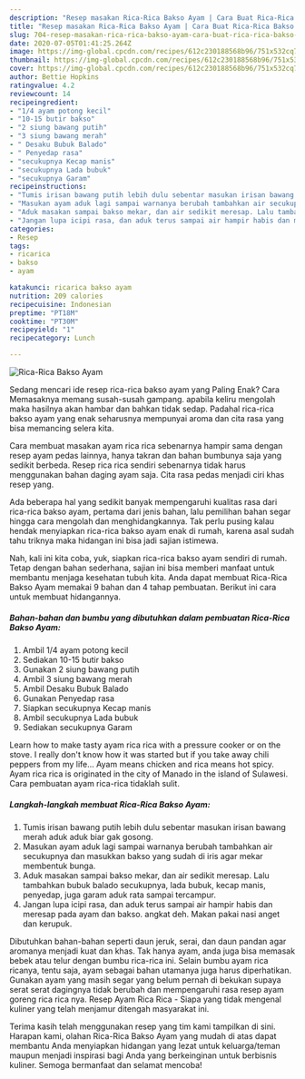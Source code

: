 ```yaml
---
description: "Resep masakan Rica-Rica Bakso Ayam | Cara Buat Rica-Rica Bakso Ayam Yang Enak dan Simpel"
title: "Resep masakan Rica-Rica Bakso Ayam | Cara Buat Rica-Rica Bakso Ayam Yang Enak dan Simpel"
slug: 704-resep-masakan-rica-rica-bakso-ayam-cara-buat-rica-rica-bakso-ayam-yang-enak-dan-simpel
date: 2020-07-05T01:41:25.264Z
image: https://img-global.cpcdn.com/recipes/612c230188568b96/751x532cq70/rica-rica-bakso-ayam-foto-resep-utama.jpg
thumbnail: https://img-global.cpcdn.com/recipes/612c230188568b96/751x532cq70/rica-rica-bakso-ayam-foto-resep-utama.jpg
cover: https://img-global.cpcdn.com/recipes/612c230188568b96/751x532cq70/rica-rica-bakso-ayam-foto-resep-utama.jpg
author: Bettie Hopkins
ratingvalue: 4.2
reviewcount: 14
recipeingredient:
- "1/4 ayam potong kecil"
- "10-15 butir bakso"
- "2 siung bawang putih"
- "3 siung bawang merah"
- " Desaku Bubuk Balado"
- " Penyedap rasa"
- "secukupnya Kecap manis"
- "secukupnya Lada bubuk"
- "secukupnya Garam"
recipeinstructions:
- "Tumis irisan bawang putih lebih dulu sebentar masukan irisan bawang merah aduk aduk biar gak gosong."
- "Masukan ayam aduk lagi sampai warnanya berubah tambahkan air secukupnya dan masukkan bakso yang sudah di iris agar mekar membentuk bunga."
- "Aduk masakan sampai bakso mekar, dan air sedikit meresap. Lalu tambahkan bubuk balado secukupnya, lada bubuk, kecap manis, penyedap, juga garam aduk rata sampai tercampur."
- "Jangan lupa icipi rasa, dan aduk terus sampai air hampir habis dan meresap pada ayam dan bakso. angkat deh. Makan pakai nasi anget dan kerupuk."
categories:
- Resep
tags:
- ricarica
- bakso
- ayam

katakunci: ricarica bakso ayam 
nutrition: 209 calories
recipecuisine: Indonesian
preptime: "PT18M"
cooktime: "PT30M"
recipeyield: "1"
recipecategory: Lunch

---
```



![Rica-Rica Bakso Ayam](https://img-global.cpcdn.com/recipes/612c230188568b96/751x532cq70/rica-rica-bakso-ayam-foto-resep-utama.jpg)

Sedang mencari ide resep rica-rica bakso ayam yang Paling Enak? Cara Memasaknya memang susah-susah gampang. apabila keliru mengolah maka hasilnya akan hambar dan bahkan tidak sedap. Padahal rica-rica bakso ayam yang enak seharusnya mempunyai aroma dan cita rasa yang bisa memancing selera kita.

Cara membuat masakan ayam rica rica sebenarnya hampir sama dengan resep ayam pedas lainnya, hanya takran dan bahan bumbunya saja yang sedikit berbeda. Resep rica rica sendiri sebenarnya tidak harus menggunakan bahan daging ayam saja. Cita rasa pedas menjadi ciri khas resep yang.

Ada beberapa hal yang sedikit banyak mempengaruhi kualitas rasa dari rica-rica bakso ayam, pertama dari jenis bahan, lalu pemilihan bahan segar hingga cara mengolah dan menghidangkannya. Tak perlu pusing kalau hendak menyiapkan rica-rica bakso ayam enak di rumah, karena asal sudah tahu triknya maka hidangan ini bisa jadi sajian istimewa.


Nah, kali ini kita coba, yuk, siapkan rica-rica bakso ayam sendiri di rumah. Tetap dengan bahan sederhana, sajian ini bisa memberi manfaat untuk membantu menjaga kesehatan tubuh kita. Anda dapat membuat Rica-Rica Bakso Ayam memakai 9 bahan dan 4 tahap pembuatan. Berikut ini cara untuk membuat hidangannya.

<!--inarticleads1-->

##### Bahan-bahan dan bumbu yang dibutuhkan dalam pembuatan Rica-Rica Bakso Ayam:

1. Ambil 1/4 ayam potong kecil
1. Sediakan 10-15 butir bakso
1. Gunakan 2 siung bawang putih
1. Ambil 3 siung bawang merah
1. Ambil  Desaku Bubuk Balado
1. Gunakan  Penyedap rasa
1. Siapkan secukupnya Kecap manis
1. Ambil secukupnya Lada bubuk
1. Sediakan secukupnya Garam


Learn how to make tasty ayam rica rica with a pressure cooker or on the stove. I really don&#39;t know how it was started but if you take away chili peppers from my life… Ayam means chicken and rica means hot spicy. Ayam rica rica is originated in the city of Manado in the island of Sulawesi. Cara pembuatan ayam rica-rica tidaklah sulit. 

<!--inarticleads2-->

##### Langkah-langkah membuat Rica-Rica Bakso Ayam:

1. Tumis irisan bawang putih lebih dulu sebentar masukan irisan bawang merah aduk aduk biar gak gosong.
1. Masukan ayam aduk lagi sampai warnanya berubah tambahkan air secukupnya dan masukkan bakso yang sudah di iris agar mekar membentuk bunga.
1. Aduk masakan sampai bakso mekar, dan air sedikit meresap. Lalu tambahkan bubuk balado secukupnya, lada bubuk, kecap manis, penyedap, juga garam aduk rata sampai tercampur.
1. Jangan lupa icipi rasa, dan aduk terus sampai air hampir habis dan meresap pada ayam dan bakso. angkat deh. Makan pakai nasi anget dan kerupuk.


Dibutuhkan bahan-bahan seperti daun jeruk, serai, dan daun pandan agar aromanya menjadi kuat dan khas. Tak hanya ayam, anda juga bisa memasak bebek atau telur dengan bumbu rica-rica ini. Selain bumbu ayam rica ricanya, tentu saja, ayam sebagai bahan utamanya juga harus diperhatikan. Gunakan ayam yang masih segar yang belum pernah di bekukan supaya serat serat dagingnya tidak berubah dan mempengaruhi rasa resep ayam goreng rica rica nya. Resep Ayam Rica Rica - Siapa yang tidak mengenal kuliner yang telah menjamur ditengah masyarakat ini. 

Terima kasih telah menggunakan resep yang tim kami tampilkan di sini. Harapan kami, olahan Rica-Rica Bakso Ayam yang mudah di atas dapat membantu Anda menyiapkan hidangan yang lezat untuk keluarga/teman maupun menjadi inspirasi bagi Anda yang berkeinginan untuk berbisnis kuliner. Semoga bermanfaat dan selamat mencoba!
